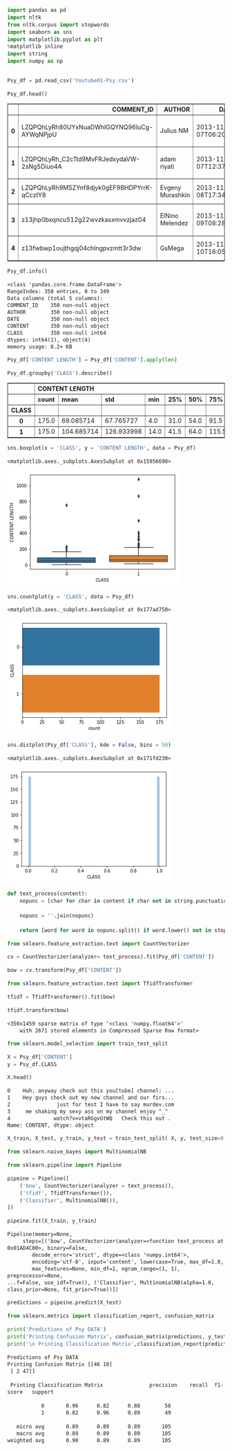 

```python
import pandas as pd
import nltk
from nltk.corpus import stopwords
import seaborn as sns
import matplotlib.pyplot as plt
%matplotlib inline
import string
import numpy as np
```


```python

```


```python
Psy_df = pd.read_csv('Youtube01-Psy.csv')
```


```python
Psy_df.head()
```




<div>
<style scoped>
    .dataframe tbody tr th:only-of-type {
        vertical-align: middle;
    }

    .dataframe tbody tr th {
        vertical-align: top;
    }

    .dataframe thead th {
        text-align: right;
    }
</style>
<table border="1" class="dataframe">
  <thead>
    <tr style="text-align: right;">
      <th></th>
      <th>COMMENT_ID</th>
      <th>AUTHOR</th>
      <th>DATE</th>
      <th>CONTENT</th>
      <th>CLASS</th>
    </tr>
  </thead>
  <tbody>
    <tr>
      <th>0</th>
      <td>LZQPQhLyRh80UYxNuaDWhIGQYNQ96IuCg-AYWqNPjpU</td>
      <td>Julius NM</td>
      <td>2013-11-07T06:20:48</td>
      <td>Huh, anyway check out this you[tube] channel: ...</td>
      <td>1</td>
    </tr>
    <tr>
      <th>1</th>
      <td>LZQPQhLyRh_C2cTtd9MvFRJedxydaVW-2sNg5Diuo4A</td>
      <td>adam riyati</td>
      <td>2013-11-07T12:37:15</td>
      <td>Hey guys check out my new channel and our firs...</td>
      <td>1</td>
    </tr>
    <tr>
      <th>2</th>
      <td>LZQPQhLyRh9MSZYnf8djyk0gEF9BHDPYrrK-qCczIY8</td>
      <td>Evgeny Murashkin</td>
      <td>2013-11-08T17:34:21</td>
      <td>just for test I have to say murdev.com</td>
      <td>1</td>
    </tr>
    <tr>
      <th>3</th>
      <td>z13jhp0bxqncu512g22wvzkasxmvvzjaz04</td>
      <td>ElNino Melendez</td>
      <td>2013-11-09T08:28:43</td>
      <td>me shaking my sexy ass on my channel enjoy ^_^ ﻿</td>
      <td>1</td>
    </tr>
    <tr>
      <th>4</th>
      <td>z13fwbwp1oujthgqj04chlngpvzmtt3r3dw</td>
      <td>GsMega</td>
      <td>2013-11-10T16:05:38</td>
      <td>watch?v=vtaRGgvGtWQ   Check this out .﻿</td>
      <td>1</td>
    </tr>
  </tbody>
</table>
</div>




```python
Psy_df.info()
```

    <class 'pandas.core.frame.DataFrame'>
    RangeIndex: 350 entries, 0 to 349
    Data columns (total 5 columns):
    COMMENT_ID    350 non-null object
    AUTHOR        350 non-null object
    DATE          350 non-null object
    CONTENT       350 non-null object
    CLASS         350 non-null int64
    dtypes: int64(1), object(4)
    memory usage: 8.2+ KB
    


```python
Psy_df['CONTENT LENGTH'] = Psy_df['CONTENT'].apply(len)
```


```python
Psy_df.groupby('CLASS').describe()
```




<div>
<style scoped>
    .dataframe tbody tr th:only-of-type {
        vertical-align: middle;
    }

    .dataframe tbody tr th {
        vertical-align: top;
    }

    .dataframe thead tr th {
        text-align: left;
    }

    .dataframe thead tr:last-of-type th {
        text-align: right;
    }
</style>
<table border="1" class="dataframe">
  <thead>
    <tr>
      <th></th>
      <th colspan="8" halign="left">CONTENT LENGTH</th>
    </tr>
    <tr>
      <th></th>
      <th>count</th>
      <th>mean</th>
      <th>std</th>
      <th>min</th>
      <th>25%</th>
      <th>50%</th>
      <th>75%</th>
      <th>max</th>
    </tr>
    <tr>
      <th>CLASS</th>
      <th></th>
      <th></th>
      <th></th>
      <th></th>
      <th></th>
      <th></th>
      <th></th>
      <th></th>
    </tr>
  </thead>
  <tbody>
    <tr>
      <th>0</th>
      <td>175.0</td>
      <td>69.085714</td>
      <td>67.765727</td>
      <td>4.0</td>
      <td>31.0</td>
      <td>54.0</td>
      <td>91.5</td>
      <td>753.0</td>
    </tr>
    <tr>
      <th>1</th>
      <td>175.0</td>
      <td>104.685714</td>
      <td>126.933998</td>
      <td>14.0</td>
      <td>41.5</td>
      <td>64.0</td>
      <td>115.5</td>
      <td>1078.0</td>
    </tr>
  </tbody>
</table>
</div>




```python
sns.boxplot(x = 'CLASS', y = 'CONTENT LENGTH', data = Psy_df)
```




    <matplotlib.axes._subplots.AxesSubplot at 0x15956690>




![png](output_7_1.png)



```python
sns.countplot(y = 'CLASS', data = Psy_df)
```




    <matplotlib.axes._subplots.AxesSubplot at 0x177ad750>




![png](output_8_1.png)



```python
sns.distplot(Psy_df['CLASS'], kde = False, bins = 50)
```




    <matplotlib.axes._subplots.AxesSubplot at 0x171fd230>




![png](output_9_1.png)



```python
def text_process(content):
    nopunc = [char for char in content if char not in string.punctuation]
    
    nopunc = ''.join(nopunc)
    
    return [word for word in nopunc.split() if word.lower() not in stopwords.words('english')]
```


```python
from sklearn.feature_extraction.text import CountVectorizer
```


```python
cv = CountVectorizer(analyzer= text_process).fit(Psy_df['CONTENT'])
```


```python
bow = cv.transform(Psy_df['CONTENT'])
```


```python
from sklearn.feature_extraction.text import TfidfTransformer
```


```python
tfidf = TfidfTransformer().fit(bow)
```


```python
tfidf.transform(bow)
```




    <350x1459 sparse matrix of type '<class 'numpy.float64'>'
    	with 2671 stored elements in Compressed Sparse Row format>




```python
from sklearn.model_selection import train_test_split
```


```python
X = Psy_df['CONTENT']
y = Psy_df.CLASS
```


```python
X.head()
```




    0    Huh, anyway check out this you[tube] channel: ...
    1    Hey guys check out my new channel and our firs...
    2               just for test I have to say murdev.com
    3     me shaking my sexy ass on my channel enjoy ^_^ ﻿
    4              watch?v=vtaRGgvGtWQ   Check this out .﻿
    Name: CONTENT, dtype: object




```python
X_train, X_test, y_train, y_test = train_test_split( X, y, test_size=0.3, random_state=99)
```


```python
from sklearn.naive_bayes import MultinomialNB
```


```python
from sklearn.pipeline import Pipeline
```


```python
pipeine = Pipeline([
    ('bow', CountVectorizer(analyzer = text_process)),
    ('tfidf', TfidfTransformer()),
    ('Classifier', MultinomialNB()),
])
```


```python
pipeine.fit(X_train, y_train)
```




    Pipeline(memory=None,
         steps=[('bow', CountVectorizer(analyzer=<function text_process at 0x01AD4C00>, binary=False,
            decode_error='strict', dtype=<class 'numpy.int64'>,
            encoding='utf-8', input='content', lowercase=True, max_df=1.0,
            max_features=None, min_df=1, ngram_range=(1, 1), preprocessor=None,
    ...f=False, use_idf=True)), ('Classifier', MultinomialNB(alpha=1.0, class_prior=None, fit_prior=True))])




```python
predictions = pipeine.predict(X_test)
```


```python
from sklearn.metrics import classification_report, confusion_matrix
```


```python
print('Predictions of Psy DATA')
print('Printing Confusion Matrix', confusion_matrix(predictions, y_test))
print('\n Printing Classification Matrix',classification_report(predictions, y_test))
```

    Predictions of Psy DATA
    Printing Confusion Matrix [[46 10]
     [ 2 47]]
    
     Printing Classification Matrix               precision    recall  f1-score   support
    
               0       0.96      0.82      0.88        56
               1       0.82      0.96      0.89        49
    
       micro avg       0.89      0.89      0.89       105
       macro avg       0.89      0.89      0.89       105
    weighted avg       0.90      0.89      0.89       105
    
    


```python

```


```python

```


```python

```


```python

```
